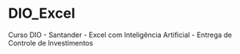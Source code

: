 # DIO_Excel
Curso DIO - Santander - Excel com Inteligência Artificial - Entrega de Controle de Investimentos

